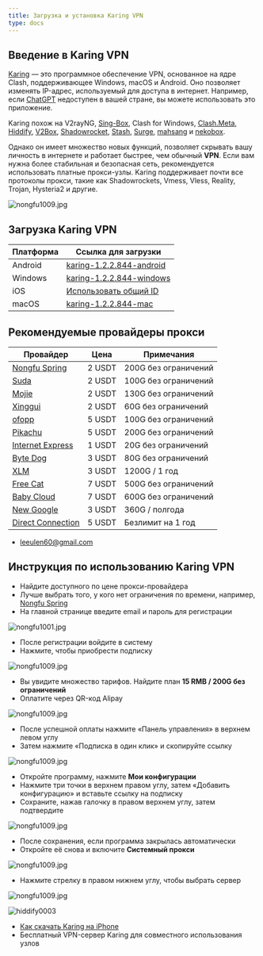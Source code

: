 ```yaml
---
title: Загрузка и установка Karing VPN
type: docs
---
```


## Введение в Karing VPN

[Karing](https://github.com/KaringX/karing) — это программное обеспечение VPN, основанное на ядре Clash, поддерживающее Windows, macOS и Android. Оно позволяет изменять IP-адрес, используемый для доступа в интернет. Например, если [ChatGPT](https://chatgpt.com/) недоступен в вашей стране, вы можете использовать это приложение.  

Karing похож на V2rayNG, [Sing-Box](https://sing-box.info/ru), Clash for Windows, [Clash.Meta](https://github.com/MetaCubeX/ClashMetaForAndroid), [Hiddify](https://hiddify.me/ru), [V2Box](https://v2box.pro/ru), [Shadowrocket](https://shadowrocket.ink/ru), [Stash](https://apps.apple.com/us/app/stash-rule-based-proxy/id1596063349), [Surge](https://github.com/Jounce/Surge), [mahsang](https://mahsang.pro) и [nekobox](https://nekobox.info/ru).  

Однако он имеет множество новых функций, позволяет скрывать вашу личность в интернете и работает быстрее, чем обычный **VPN**. Если вам нужна более стабильная и безопасная сеть, рекомендуется использовать платные прокси-узлы. Karing поддерживает почти все протоколы прокси, такие как Shadowrockets, Vmess, Vless, Reality, Trojan, Hysteria2 и другие.

![nongfu1009.jpg](https://karing.biz/img/nongfu1009.jpg)

## Загрузка Karing VPN

| Платформа | Ссылка для загрузки |
|---|---|
| Android | [karing-1.2.2.844-android](https://pan1.mene.lol/s/ReVTa) |
| Windows | [karing-1.2.2.844-windows](https://pan1.mene.lol/s/JmKC0) |
| iOS | [Использовать общий ID](https://karing.biz/zh/docs/example/%E8%8B%B9%E6%9E%9C%E6%89%8B%E6%9C%BA%E5%A6%82%E4%BD%95%E4%B8%8B%E8%BD%BDkaring/) |
| macOS | [karing-1.2.2.844-mac](https://pan1.mene.lol/s/rK6sP) |

## Рекомендуемые провайдеры прокси

| Провайдер | Цена | Примечания |
|------|----------|--------------|
| [Nongfu Spring](https://www.nfsq.us/#/register?code=i1fXTMYk)    | 2 USDT    | 200G без ограничений |
| [Suda](https://mala.sudatech.store/register?code=3DYnOBtE)    | 2 USDT   | 100G без ограничений |
| [Mojie](https://mojie.ws/#/register?code=BpCuERz0)    | 2 USDT     | 130G без ограничений |
| [Xinggui](https://bd.srcloud.art/#/register?code=fvyGkr5j)    | 2 USDT     | 60G без ограничений |
| [ofopp](https://kk.ofopp.net/#/register?code=A2UmuXR8)    | 5 USDT     | 100G без ограничений |
| [Pikachu](https://pkhub.net/#/register?code=A6O9EIj0)    | 5 USDT     | 200G без ограничений |
| [Internet Express](https://wjkc66.vip?c=REZUOC)    | 1 USDT     | 20G без ограничений |
| [Byte Dog](https://user.bytedog.icu/#/register?code=GXPuAhzt)    | 3 USDT  | 80G без ограничений |
| [XLM](https://v2.ixlmo.net/index.php#/register?code=9XuwHmFC)    | 3 USDT     | 1200G / 1 год |
| [Free Cat](https://us.freecat.cc/register?code=czdF7PXY)    | 7 USDT   | 500G без ограничений |
| [Baby Cloud](https://web1.bby011.com/#/register?code=8xTTMr2f)    | 7 USDT     | 600G без ограничений |
| [New Google](https://qingse001.cc/#/register?code=Hw9HyaLY)    | 3 USDT     | 360G / полгода |
| [Direct Connection](https://bnb.lat/buy/3)    | 5 USDT     | Безлимит на 1 год |

- leeulen60@gmail.com

## Инструкция по использованию Karing VPN

- Найдите доступного по цене прокси-провайдера  
- Лучше выбрать того, у кого нет ограничения по времени, например, [Nongfu Spring](https://www.nfsq.us/#/register?code=i1fXTMYk)  
- На главной странице введите email и пароль для регистрации  

![nongfu1001.jpg](https://karing.biz/img/nongfu1001.jpg)

- После регистрации войдите в систему  
- Нажмите, чтобы приобрести подписку  

![nongfu1009.jpg](https://karing.biz/img/nongfu1002.jpg)

- Вы увидите множество тарифов. Найдите план **15 RMB / 200G без ограничений**  
- Оплатите через QR-код Alipay  

![nongfu1009.jpg](https://karing.biz/img/nongfu1003.jpg)

- После успешной оплаты нажмите «Панель управления» в верхнем левом углу  
- Затем нажмите «Подписка в один клик» и скопируйте ссылку  

![nongfu1009.jpg](https://karing.biz/img/nongfu1004.jpg)

- Откройте программу, нажмите **Мои конфигурации**  
- Нажмите три точки в верхнем правом углу, затем «Добавить конфигурацию» и вставьте ссылку на подписку  
- Сохраните, нажав галочку в правом верхнем углу, затем подтвердите  

![nongfu1009.jpg](https://karing.biz/img/nongfu1006.jpg)

- После сохранения, если программа закрылась автоматически  
- Откройте её снова и включите **Системный прокси**  

![nongfu1009.jpg](https://karing.biz/img/nongfu1007.jpg)

- Нажмите стрелку в правом нижнем углу, чтобы выбрать сервер  

![nongfu1009.jpg](https://karing.biz/img/nongfu1008.jpg)

![hiddify0003](https://getfreevpn.info/img/karing导入1.png)

- [Как скачать Karing на iPhone](https://karing.biz/ru/docs/example/%D0%9A%D0%B0%D0%BA-%D0%B7%D0%B0%D0%B3%D1%80%D1%83%D0%B7%D0%B8%D1%82%D1%8C-%D0%BA%D0%BB%D0%B8%D0%B5%D0%BD%D1%82-Karing-%D0%BD%D0%B0-iPhone/)
- Бесплатный VPN-сервер Karing для совместного использования узлов

